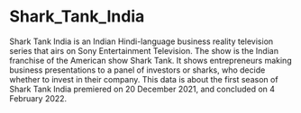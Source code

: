 # Shark_Tank_India
Shark Tank India is an Indian Hindi-language business reality television series that airs on Sony Entertainment Television. The show is the Indian franchise of the American show Shark Tank. It shows entrepreneurs making business presentations to a panel of investors or sharks, who decide whether to invest in their company. This data is about the first season of Shark Tank India premiered on 20 December 2021, and concluded on 4 February 2022.
